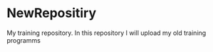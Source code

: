 # NewRepositiry
My training repository.
In this repository I will upload my old training programms 
